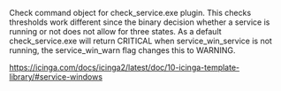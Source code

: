 Check command object for check_service.exe plugin. This checks thresholds work different since the binary decision whether a service is running or not does not allow for three states. As a default check_service.exe will return CRITICAL when service_win_service is not running, the service_win_warn flag changes this to WARNING.

https://icinga.com/docs/icinga2/latest/doc/10-icinga-template-library/#service-windows